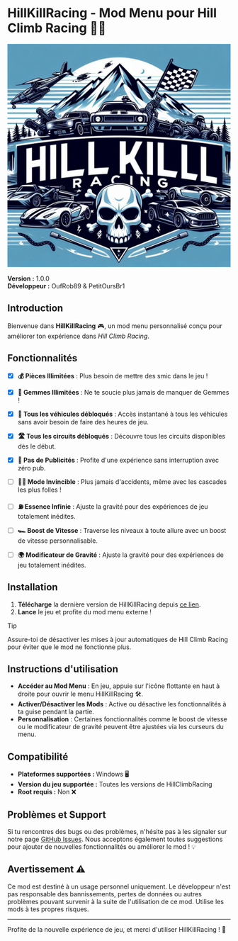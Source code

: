 # HillKillRacing - Mod Menu pour Hill Climb Racing 🚗💨


![Banner](banner.png)

**Version :** 1.0.0  
**Développeur :** OufRob89 & PetitOursBr1

## Introduction

Bienvenue dans **HillKillRacing** 🎮, un mod menu personnalisé conçu pour améliorer ton expérience dans *Hill Climb Racing*.

## Fonctionnalités

- [x] **💰 Pièces Illimitées** : Plus besoin de mettre des smic dans le jeu !
- [x] **💎 Gemmes Illimitées** : Ne te soucie plus jamais de manquer de Gemmes !
- [x] **🚗 Tous les véhicules débloqués** : Accès instantané à tous les véhicules sans avoir besoin de faire des heures de jeu.
- [x] **🛣️ Tous les circuits débloqués** : Découvre tous les circuits disponibles dès le début.
- [x] **🚫 Pas de Publicités** : Profite d'une expérience sans interruption avec zéro pub.
- [ ] **🦸‍♂️ Mode Invincible** : Plus jamais d'accidents, même avec les cascades les plus folles !
- [ ] **⛽ Essence Infinie** : Ajuste la gravité pour des expériences de jeu totalement inédites.
- [ ] **🏎️ Boost de Vitesse** : Traverse les niveaux à toute allure avec un boost de vitesse personnalisable.
- [ ] **🌍 Modificateur de Gravité** : Ajuste la gravité pour des expériences de jeu totalement inédites.


## Installation

1. **Télécharge** la dernière version de HillKillRacing depuis [ce lien](#).
2. **Lance** le jeu et profite du mod menu externe !

> [!TIP] 
> Assure-toi de désactiver les mises à jour automatiques de Hill Climb Racing pour éviter que le mod ne fonctionne plus.

## Instructions d'utilisation

- **Accéder au Mod Menu** : En jeu, appuie sur l'icône flottante en haut à droite pour ouvrir le menu HillKillRacing 🛠️.
- **Activer/Désactiver les Mods** : Active ou désactive les fonctionnalités à ta guise pendant la partie.
- **Personnalisation** : Certaines fonctionnalités comme le boost de vitesse ou le modificateur de gravité peuvent être ajustées via les curseurs du menu.

## Compatibilité

- **Plateformes supportées :** Windows 🖥️
- **Version du jeu supportée :** Toutes les versions de HillClimbRacing
- **Root requis :** Non ❌

## Problèmes et Support

Si tu rencontres des bugs ou des problèmes, n'hésite pas à les signaler sur notre page [GitHub Issues](#). Nous acceptons également toutes suggestions pour ajouter de nouvelles fonctionnalités ou améliorer le mod ! 💡

## Avertissement ⚠️

Ce mod est destiné à un usage personnel uniquement. Le développeur n'est pas responsable des bannissements, pertes de données ou autres problèmes pouvant survenir à la suite de l'utilisation de ce mod. Utilise les mods à tes propres risques.

---

Profite de la nouvelle expérience de jeu, et merci d'utiliser HillKillRacing ! 🎉
